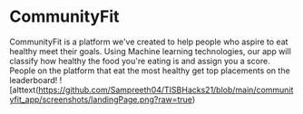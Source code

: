 # CommunityFit
CommunityFit is a platform we've created to help people who aspire to eat healthy meet their goals. Using Machine learning technologies, our app will classify how healthy the food you're eating is and assign you a score. People on the platform that eat the most healthy get top placements on the leaderboard!
![alttext(https://github.com/Sampreeth04/TISBHacks21/blob/main/communityfit_app/screenshots/landingPage.png?raw=true)
